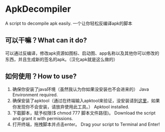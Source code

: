 # ApkDecompiler
A script to decompile apk easily. 一个让你轻松反编译apk的脚本

## 可以干嘛？What can it do?
可以通过反编译，修改apk资源如图标、启动图、app名称以及其他你可以修改的东西，并且生成新的签名的apk。（汉化apk就是这么做的）

## 如何使用？How to use?
1. 确保你安装了java环境（虽然我认为你如果没安装也不会进来的）
Java Environment required.
2. 确保安装了apktool（通过在终端输入apktool来验证，没安装请到[这里](https://ibotpeaches.github.io/Apktool/)，如果你发现你不会安装，请放弃使用此工具。）
Apktool installed. 
3. 下载脚本，赋予权限($ chmod 777 脚本文件路径)。
Download the script and grant it with permissions.
4. 打开终端，拖拽脚本并点击enter。
Drag your script to Terminal and Enter!
 
